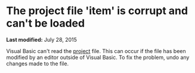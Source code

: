 
# The project file 'item' is corrupt and can't be loaded

 **Last modified:** July 28, 2015

Visual Basic can't read the  [project](b8bdf64f-5920-1ae9-16d0-b26d09524a30.md) file. This can occur if the file has been modified by an editor outside of Visual Basic. To fix the problem, undo any changes made to the file.
